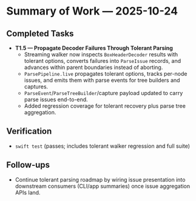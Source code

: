 # Summary of Work — 2025-10-24

## Completed Tasks
- **T1.5 — Propagate Decoder Failures Through Tolerant Parsing**
  - Streaming walker now inspects `BoxHeaderDecoder` results with tolerant options, converts failures into `ParseIssue` records, and advances within parent boundaries instead of aborting.
  - `ParsePipeline.live` propagates tolerant options, tracks per-node issues, and emits them with parse events for tree builders and captures.
  - `ParseEvent`/`ParseTreeBuilder`/capture payload updated to carry parse issues end-to-end.
  - Added regression coverage for tolerant recovery plus parse tree aggregation.

## Verification
- `swift test` (passes; includes tolerant walker regression and full suite)

## Follow-ups
- Continue tolerant parsing roadmap by wiring issue presentation into downstream consumers (CLI/app summaries) once issue aggregation APIs land.
